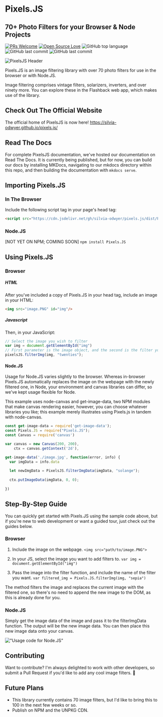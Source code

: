# Pixels.JS
## 70+ Photo Filters for your Browser & Node Projects

[![PRs Welcome](https://img.shields.io/badge/PRs-welcome-brightgreen.svg?style=flat-square)](http://makeapullrequest.com) 
[![Open Source Love](https://badges.frapsoft.com/os/v1/open-source.png?v=103)](https://github.com/ellerbrock/open-source-badges/)
![GitHub top language](https://img.shields.io/github/languages/top/badges/shields.svg)
![GitHub last commit](https://img.shields.io/github/last-commit/google/skia.svg)
![GitHub last commit](https://img.shields.io/badge/filters-71-blue.svg)

![PixelsJS Header](https://github.com/silvia-odwyer/pixels.js/blob/master/pixels_header.PNG "PixelsJS Header")

Pixels.JS is an  image filtering library with over 70 photo filters for use in the browser or with Node.JS.

Image filtering comprises vintage filters, solarizers, inverters, and over ninety more. You can explore these in the Flashback web app, 
which makes use of the library.

## Check Out The Official Website
The official home of PixelsJS is now here! https://silvia-odwyer.github.io/pixels.js/

## Read The Docs
For complete PixelsJS documentation, we've hosted our documentation on Read The Docs. It is currently being published, but for now, you can build our docs by installing MKDocs, navigating to our mkdocs directory within this repo, and then building the documentation with `mkdocs serve`. 

## Importing Pixels.JS
### In The Browser
Include the following script tag in your page's head tag: 

```html
<script src="https://cdn.jsdelivr.net/gh/silvia-odwyer/pixels.js/dist/Pixels.js"></script>
``` 

### Node.JS
[NOT YET ON NPM; COMING SOON]
`npm install Pixels.JS`

## Using Pixels.JS
### Browser
##### HTML
After you've included a copy of Pixels.JS in your head tag, include an image in your HTML:
```html
<img src="image.PNG" id="img"/> 
```

##### Javascript
Then, in your JavaScript:
```javascript
// Select the image you wish to filter
var img = document.getElementById("img")
// First parameter is the image object, and the second is the filter you wish to apply.
pixelsJS.filterImg(img, "twenties");      
```

#### Node.JS
Usage for Node.JS varies slightly to the browser. Whereas in-browser Pixels.JS automatically replaces the image on the webpage with the newly filtered one, 
in Node, your environment and canvas libraries can differ, so we've kept usage flexible for Node. 

This example uses node-canvas and get-image-data, two NPM modules that make canvas rendering easier, however, you can choose whatever libraries you like; this example merely illustrates using Pixels.js in tandem with node-canvas. 

```javascript
const get-image-data = require('get-image-data');
const Pixels.JS = require("Pixels.JS");
const Canvas = require('canvas')

var canvas = new Canvas(200, 200),
    ctx = canvas.getContext('2d'),

get-image-data('./image.jpg', function(error, info) {
  var imgData = info.data
  
  let newImgData = PixelsJS.filterImgData(imgData, "solange");
  
  ctx.putImageData(imgData, 0, 0);
  
})
```

## Step-By-Step Guide
You can quickly get started with Pixels.JS using the sample code above, but if you're new to web development or want a guided tour, 
just check out the guides below. 

### Browser
1. Include the image on the webpage. `<img src="path/to/image.PNG">`

2. In your JS, select the image you want to add filters to. `var img = document.getElementById("img")`

3. Pass the image into the filter function, and include the name of the filter you want. 
`var filtered_img = Pixels.JS.filterImg(img, "sepia")`

The method filters the image and replaces the current image with the filtered one, so there's no need to append the new image to the DOM, as this is already
done for you. 

### Node.JS
Simply get the image data of the image and pass it to the filterImgData function. The output will be the new image data. 
You can then place this new image data onto your canvas.


!["Usage code for Node.JS"](https://github.com/silvia-odwyer/Pixels.JS/blob/master/node_code.png "Usage code for NodeJS")

## Contributing
Want to contribute? I'm always delighted to work with other developers, so submit a Pull Request if you'd like to add any cool image filters. 
:eyes: 

## Future Plans
- This library currently contains 70 image filters, but I'd like to bring this to 100 in the next few weeks or so. 
- Publish on NPM and the UNPKG CDN.